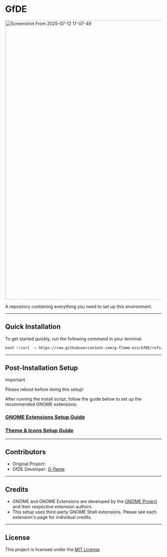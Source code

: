 # GfDE

<img width="1600" height="900" alt="Screenshot From 2025-07-12 17-07-49" src="https://i.postimg.cc/vTHG4JyY/Gf-DE-v0-8-GNOME.gif" />

A repository containing everything you need to set up this environment.

---

## Quick Installation

To get started quickly, run the following command in your terminal:

```bash
bash <(curl -s https://raw.githubusercontent.com/g-flame-oss/GfDE/refs/heads/main/clone.sh)
```

---

## Post-Installation Setup
> [!IMPORTANT]
> Please reboot before doing this setup!




After running the install script, follow the guide below to set up the recommended GNOME extensions:

### [GNOME Extensions Setup Guide](assets/extension/setup.md)
### [Theme & Icons Setup Guide](assets/theme/theme-setup.md)

---

## Contributors

- Original Project:  
- GfDE Developer: [G-flame](https://github.com/g-flame)

---

## Credits

- GNOME and GNOME Extensions are developed by the [GNOME Project](https://www.gnome.org/) and their respective extension authors.  
- This setup uses third-party GNOME Shell extensions. Please see each extension's page for individual credits.

---

## License

This project is licensed under the [MIT License](LICENSE)

